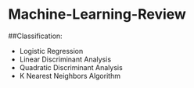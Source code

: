 # Machine-Learning-Review

##Classification:
* Logistic Regression
* Linear Discriminant Analysis
* Quadratic Discriminant Analysis
* K Nearest Neighbors Algorithm
